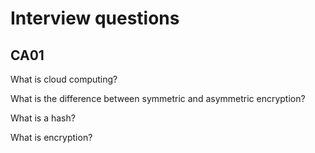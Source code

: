 # Interview questions

## CA01

What is cloud computing?

What is the difference between symmetric and asymmetric encryption?

What is a hash?

What is encryption?

